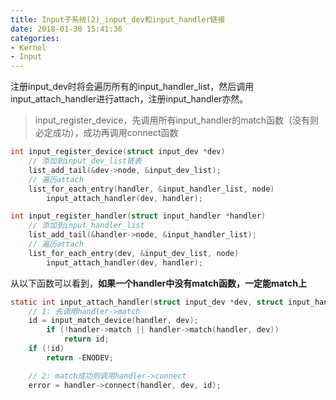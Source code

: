 ```yaml
---
title: Input子系统(2)_input_dev和input_handler链接
date: 2018-01-30 15:41:36
categories:
- Kernel
- Input
---
```


注册input_dev时将会遍历所有的input_handler_list，然后调用input_attach_handler进行attach，注册input_handler亦然。

>   input_register_device，先调用所有input_handler的match函数（没有则必定成功），成功再调用connect函数

<!-- more -->
```c
int input_register_device(struct input_dev *dev)
	// 添加到input_dev_list链表
	list_add_tail(&dev->node, &input_dev_list);
	// 遍历attach
	list_for_each_entry(handler, &input_handler_list, node)
		input_attach_handler(dev, handler);
```
```c
int input_register_handler(struct input_handler *handler)
	// 添加到input_handler_list
	list_add_tail(&handler->node, &input_handler_list);
	// 遍历attach
	list_for_each_entry(dev, &input_dev_list, node)
		input_attach_handler(dev, handler);
```

从以下函数可以看到，**如果一个handler中没有match函数，一定能match上**

```c
static int input_attach_handler(struct input_dev *dev, struct input_handler *handler)
  	// 1: 先调用handler->match
	id = input_match_device(handler, dev);
		if (!handler->match || handler->match(handler, dev))
			return id;
	if (!id)
		return -ENODEV;

	// 2: match成功则调用handler->connect
	error = handler->connect(handler, dev, id);
```

